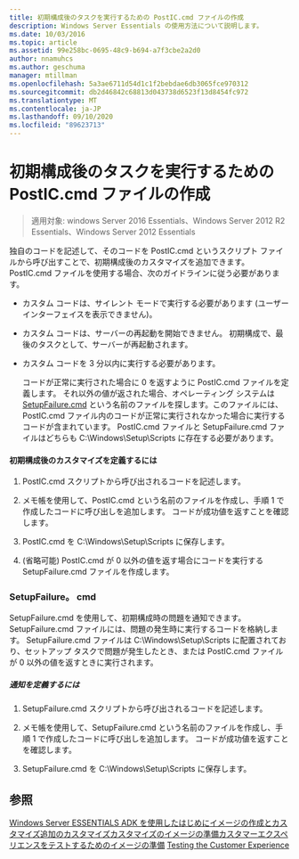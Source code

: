 ```yaml
---
title: 初期構成後のタスクを実行するための PostIC.cmd ファイルの作成
description: Windows Server Essentials の使用方法について説明します。
ms.date: 10/03/2016
ms.topic: article
ms.assetid: 99e258bc-0695-48c9-b694-a7f3cbe2a2d0
author: nnamuhcs
ms.author: geschuma
manager: mtillman
ms.openlocfilehash: 5a3ae6711d54d1c1f2bebdae6db3065fce970312
ms.sourcegitcommit: db2d46842c68813d043738d6523f13d8454fc972
ms.translationtype: MT
ms.contentlocale: ja-JP
ms.lasthandoff: 09/10/2020
ms.locfileid: "89623713"
---
```

# <a name="create-the-posticcmd-file-for-running-post-initial-configuration-tasks"></a>初期構成後のタスクを実行するための PostIC.cmd ファイルの作成

>適用対象: windows Server 2016 Essentials、Windows Server 2012 R2 Essentials、Windows Server 2012 Essentials

独自のコードを記述して、そのコードを PostIC.cmd というスクリプト ファイルから呼び出すことで、初期構成後のカスタマイズを追加できます。 PostIC.cmd ファイルを使用する場合、次のガイドラインに従う必要があります。

- カスタム コードは、サイレント モードで実行する必要があります (ユーザー インターフェイスを表示できません)。

- カスタム コードは、サーバーの再起動を開始できません。 初期構成で、最後のタスクとして、サーバーが再起動されます。

- カスタム コードを 3 分以内に実行する必要があります。

  コードが正常に実行された場合に 0 を返すように PostIC.cmd ファイルを定義します。 それ以外の値が返された場合、オペレーティング システムは [SetupFailure.cmd](Create-the-PostIC.cmd-File-for-Running-Post-Initial-Configuration-Tasks.md#BKMK_SetupFailure) という名前のファイルを探します。このファイルには、PostIC.cmd ファイル内のコードが正常に実行されなかった場合に実行するコードが含まれています。 PostIC.cmd ファイルと SetupFailure.cmd ファイルはどちらも C:\Windows\Setup\Scripts に存在する必要があります。

#### <a name="to-define-post-initial-configuration-customizations"></a>初期構成後のカスタマイズを定義するには

1.  PostIC.cmd スクリプトから呼び出されるコードを記述します。

2.  メモ帳を使用して、PostIC.cmd という名前のファイルを作成し、手順 1 で作成したコードに呼び出しを追加します。 コードが成功値を返すことを確認します。

3.  PostIC.cmd を C:\Windows\Setup\Scripts に保存します。

4.  (省略可能) PostIC.cmd が 0 以外の値を返す場合にコードを実行する SetupFailure.cmd ファイルを作成します。

###  <a name="setupfailurecmd"></a><a name="BKMK_SetupFailure"></a> SetupFailure。 cmd
 SetupFailure.cmd を使用して、初期構成時の問題を通知できます。 SetupFailure.cmd ファイルには、問題の発生時に実行するコードを格納します。 SetupFailure.cmd ファイルは C:\Windows\Setup\Scripts に配置されており、セットアップ タスクで問題が発生したとき、または PostIC.cmd ファイルが 0 以外の値を返すときに実行されます。

##### <a name="to-define-notifications"></a>通知を定義するには

1.  SetupFailure.cmd スクリプトから呼び出されるコードを記述します。

2.  メモ帳を使用して、SetupFailure.cmd という名前のファイルを作成し、手順 1 で作成したコードに呼び出しを追加します。 コードが成功値を返すことを確認します。

3.  SetupFailure.cmd を C:\Windows\Setup\Scripts に保存します。

## <a name="see-also"></a>参照
 [Windows Server ESSENTIALS ADK を使用したはじめに](Getting-Started-with-the-Windows-Server-Essentials-ADK.md)[イメージの作成とカスタマイズ追加の](Creating-and-Customizing-the-Image.md)[カスタマイズカスタマイズ](Additional-Customizations.md)[のイメージの準備カスタマーエクスペリエンスをテストするためのイメージの準備](Preparing-the-Image-for-Deployment.md) [Testing the Customer Experience](Testing-the-Customer-Experience.md)